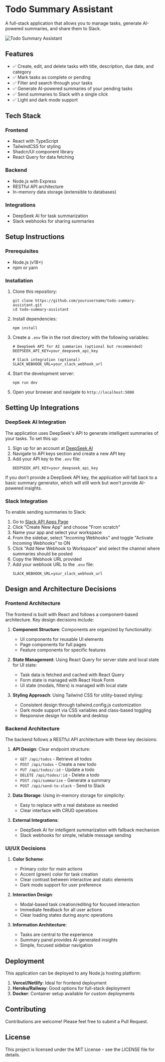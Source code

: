 # Todo Summary Assistant

A full-stack application that allows you to manage tasks, generate AI-powered summaries, and share them to Slack.

![Todo Summary Assistant](https://github.com/yourusername/todo-summary-assistant/raw/main/screenshot.png)

## Features

- ✅ Create, edit, and delete tasks with title, description, due date, and category
- ✅ Mark tasks as complete or pending
- ✅ Filter and search through your tasks
- ✅ Generate AI-powered summaries of your pending tasks
- ✅ Send summaries to Slack with a single click
- ✅ Light and dark mode support

## Tech Stack

### Frontend
- React with TypeScript
- TailwindCSS for styling
- Shadcn/UI component library
- React Query for data fetching

### Backend
- Node.js with Express
- RESTful API architecture
- In-memory data storage (extensible to databases)

### Integrations
- DeepSeek AI for task summarization
- Slack webhooks for sharing summaries

## Setup Instructions

### Prerequisites

- Node.js (v18+)
- npm or yarn

### Installation

1. Clone this repository:
   ```
   git clone https://github.com/yourusername/todo-summary-assistant.git
   cd todo-summary-assistant
   ```

2. Install dependencies:
   ```
   npm install
   ```

3. Create a `.env` file in the root directory with the following variables:
   ```
   # DeepSeek API for AI summaries (optional but recommended)
   DEEPSEEK_API_KEY=your_deepseek_api_key
   
   # Slack integration (optional)
   SLACK_WEBHOOK_URL=your_slack_webhook_url
   ```

4. Start the development server:
   ```
   npm run dev
   ```

5. Open your browser and navigate to `http://localhost:5000`

## Setting Up Integrations

### DeepSeek AI Integration

The application uses DeepSeek's API to generate intelligent summaries of your tasks. To set this up:

1. Sign up for an account at [DeepSeek AI](https://www.deepseek.com/)
2. Navigate to API keys section and create a new API key
3. Add your API key to the `.env` file:
   ```
   DEEPSEEK_API_KEY=your_deepseek_api_key
   ```

If you don't provide a DeepSeek API key, the application will fall back to a basic summary generator, which will still work but won't provide AI-powered insights.

### Slack Integration

To enable sending summaries to Slack:

1. Go to [Slack API Apps Page](https://api.slack.com/apps)
2. Click "Create New App" and choose "From scratch"
3. Name your app and select your workspace
4. From the sidebar, select "Incoming Webhooks" and toggle "Activate Incoming Webhooks" to ON
5. Click "Add New Webhook to Workspace" and select the channel where summaries should be posted
6. Copy the Webhook URL provided
7. Add your webhook URL to the `.env` file:
   ```
   SLACK_WEBHOOK_URL=your_slack_webhook_url
   ```

## Design and Architecture Decisions

### Frontend Architecture

The frontend is built with React and follows a component-based architecture. Key design decisions include:

1. **Component Structure**: Components are organized by functionality:
   - UI components for reusable UI elements
   - Page components for full pages
   - Feature components for specific features

2. **State Management**: Using React Query for server state and local state for UI state:
   - Task data is fetched and cached with React Query
   - Form state is managed with React Hook Form
   - UI state (modals, filters) is managed with local state

3. **Styling Approach**: Using Tailwind CSS for utility-based styling:
   - Consistent design through tailwind.config.js customization
   - Dark mode support via CSS variables and class-based toggling
   - Responsive design for mobile and desktop

### Backend Architecture

The backend follows a RESTful API architecture with these key decisions:

1. **API Design**: Clear endpoint structure:
   - `GET /api/todos` - Retrieve all todos
   - `POST /api/todos` - Create a new todo
   - `PUT /api/todos/:id` - Update a todo
   - `DELETE /api/todos/:id` - Delete a todo
   - `POST /api/summarize` - Generate a summary
   - `POST /api/send-to-slack` - Send to Slack

2. **Data Storage**: Using in-memory storage for simplicity:
   - Easy to replace with a real database as needed
   - Clear interface with CRUD operations

3. **External Integrations**:
   - DeepSeek AI for intelligent summarization with fallback mechanism
   - Slack webhooks for simple, reliable message sending

### UI/UX Decisions

1. **Color Scheme**: 
   - Primary color for main actions
   - Accent (green) color for task creation
   - Clear contrast between interactive and static elements
   - Dark mode support for user preference

2. **Interaction Design**:
   - Modal-based task creation/editing for focused interaction
   - Immediate feedback for all user actions
   - Clear loading states during async operations

3. **Information Architecture**:
   - Tasks are central to the experience
   - Summary panel provides AI-generated insights
   - Simple, focused sidebar navigation

## Deployment

This application can be deployed to any Node.js hosting platform:

1. **Vercel/Netlify**: Ideal for frontend deployment
2. **Heroku/Railway**: Good options for full-stack deployment
3. **Docker**: Container setup available for custom deployments

## Contributing

Contributions are welcome! Please feel free to submit a Pull Request.

## License

This project is licensed under the MIT License - see the LICENSE file for details.